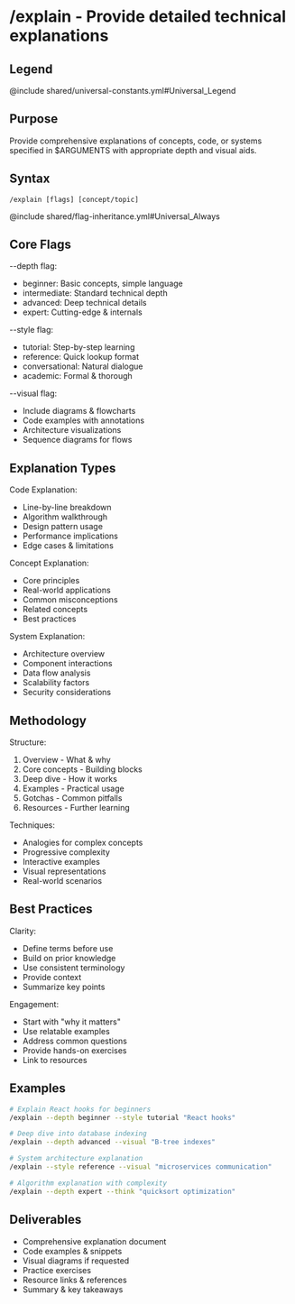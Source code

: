 # /explain - Provide detailed technical explanations

## Legend
@include shared/universal-constants.yml#Universal_Legend

## Purpose
Provide comprehensive explanations of concepts, code, or systems specified in $ARGUMENTS with appropriate depth and visual aids.

## Syntax
`/explain [flags] [concept/topic]`

@include shared/flag-inheritance.yml#Universal_Always

## Core Flags

--depth flag:
- beginner: Basic concepts, simple language
- intermediate: Standard technical depth
- advanced: Deep technical details
- expert: Cutting-edge & internals

--style flag:
- tutorial: Step-by-step learning
- reference: Quick lookup format
- conversational: Natural dialogue
- academic: Formal & thorough

--visual flag:
- Include diagrams & flowcharts
- Code examples with annotations
- Architecture visualizations
- Sequence diagrams for flows

## Explanation Types

Code Explanation:
- Line-by-line breakdown
- Algorithm walkthrough
- Design pattern usage
- Performance implications
- Edge cases & limitations

Concept Explanation:
- Core principles
- Real-world applications
- Common misconceptions
- Related concepts
- Best practices

System Explanation:
- Architecture overview
- Component interactions
- Data flow analysis
- Scalability factors
- Security considerations

## Methodology

Structure:
1. Overview - What & why
2. Core concepts - Building blocks
3. Deep dive - How it works
4. Examples - Practical usage
5. Gotchas - Common pitfalls
6. Resources - Further learning

Techniques:
- Analogies for complex concepts
- Progressive complexity
- Interactive examples
- Visual representations
- Real-world scenarios

## Best Practices

Clarity:
- Define terms before use
- Build on prior knowledge
- Use consistent terminology
- Provide context
- Summarize key points

Engagement:
- Start with "why it matters"
- Use relatable examples
- Address common questions
- Provide hands-on exercises
- Link to resources

## Examples

```bash
# Explain React hooks for beginners
/explain --depth beginner --style tutorial "React hooks"

# Deep dive into database indexing
/explain --depth advanced --visual "B-tree indexes"

# System architecture explanation
/explain --style reference --visual "microservices communication"

# Algorithm explanation with complexity
/explain --depth expert --think "quicksort optimization"
```

## Deliverables

- Comprehensive explanation document
- Code examples & snippets
- Visual diagrams if requested
- Practice exercises
- Resource links & references
- Summary & key takeaways